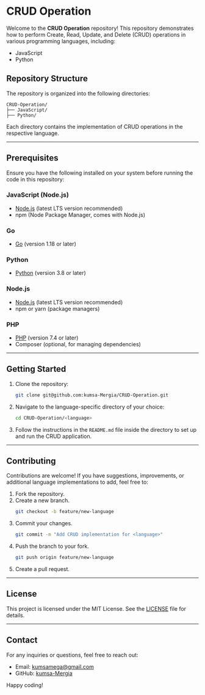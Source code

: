 # CRUD Operation

Welcome to the **CRUD Operation** repository! This repository demonstrates how to perform Create, Read, Update, and Delete (CRUD) operations in various programming languages, including:

- JavaScript
- Python

## Repository Structure

The repository is organized into the following directories:

```
CRUD-Operation/
├── JavaScript/
├── Python/

```

Each directory contains the implementation of CRUD operations in the respective language.

---

## Prerequisites

Ensure you have the following installed on your system before running the code in this repository:

### JavaScript (Node.js)
- [Node.js](https://nodejs.org/) (latest LTS version recommended)
- npm (Node Package Manager, comes with Node.js)

### Go
- [Go](https://go.dev/) (version 1.18 or later)

### Python
- [Python](https://www.python.org/) (version 3.8 or later)

### Node.js
- [Node.js](https://nodejs.org/) (latest LTS version recommended)
- npm or yarn (package managers)

### PHP
- [PHP](https://www.php.net/) (version 7.4 or later)
- Composer (optional, for managing dependencies)

---

## Getting Started

1. Clone the repository:
   ```bash
   git clone git@github.com:kumsa-Mergia/CRUD-Operation.git
   ```
2. Navigate to the language-specific directory of your choice:
   ```bash
   cd CRUD-Operation/<language>
   ```
3. Follow the instructions in the `README.md` file inside the directory to set up and run the CRUD application.

---

## Contributing

Contributions are welcome! If you have suggestions, improvements, or additional language implementations to add, feel free to:

1. Fork the repository.
2. Create a new branch.
   ```bash
   git checkout -b feature/new-language
   ```
3. Commit your changes.
   ```bash
   git commit -m "Add CRUD implementation for <language>"
   ```
4. Push the branch to your fork.
   ```bash
   git push origin feature/new-language
   ```
5. Create a pull request.

---

## License

This project is licensed under the MIT License. See the [LICENSE](LICENSE) file for details.

---

## Contact

For any inquiries or questions, feel free to reach out:
- Email: [kumsamega@gmail.com](mailto:kumsamega@gmail.com)
- GitHub: [kumsa-Mergia](https://github.com/kumsa-Mergia)

Happy coding!
